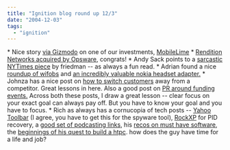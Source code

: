 ```yaml
---
title: "Ignition blog round up 12/3"
date: "2004-12-03"
tags: 
  - "ignition"
---
```


\* Nice story [via Gizmodo](http://www.gizmodo.com/gadgets/cellphones/pay-for-cabs-by-phone-026701.php) on one of our investments, [MobileLime](http://www.mobilelime.com) \* [Rendition Networks acquired by Opsware](http://www.internetnews.com/bus-news/article.php/3442911), congrats! \* Andy Sack points to a [sarcastic NYTimes piece](http://asack.typepad.com/a_sack_of_seattle/2004/11/thanks.html) by friedman -- as always a fun read. \* Adrian found a nice [roundup of wifobs](http://www.geekfishing.net//2004/11/29/wifi_finder_round_up.html) and [an incredibly valuable nokia headset adapter.](http://www.geekfishing.net/2004/11/24/nokia_headset_adaptor.html) \* Johnza has a nice post on [how to switch customers](http://marketingplaybook.com/2004/12/02/build_vs_buy_vs_take.html) away from a competitor. Great lessons in here. Also a good post on [PR around funding events.](http://marketingplaybook.com/2004/11/28/funding_releases_when_to_pull_the_trigger.html) Across both these posts, I draw a great lesson -- clear focus on your exact goal can always pay off. But you have to know your goal and you have to focus. \* Rich as always has a cornucopia of tech posts -- [Yahoo Toolbar](http://www.tongfamily.com/guide/pcs/2004/11/24/get_yahoo_toolbar.html) (I agree, you have to get this for the spyware tool), [RockXP](http://www.tongfamily.com/guide/pcs/2004/11/24/rockxp.html) for PID recovery, a [good set of podcasting links](http://www.tongfamily.com/guide/blogs/2004/11/25/podcast_software.html), his [recos on must have software](http://www.tongfamily.com/guide/pcs/2004/11/26/software_i_would_pay_for.html), the [beginnings of his quest to build a htpc](http://www.tongfamily.com/guide/pcs/2004/12/01/htpc.html). how does the guy have time for a life and job?
